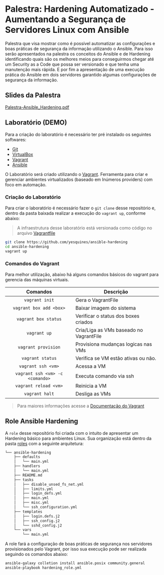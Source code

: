 # Palestra: Hardening Automatizado - Aumentando a Segurança de Servidores Linux com Ansible

Palestra que visa mostrar como é possível automatizar as configurações e boas práticas de segurança da informação utilizando o Ansible. Para isso serão apresentados na palestra os conceitos do Ansible e de Hardening identificando quais são os melhores meios para conseguirmos chegar até um Security as a Code que possa ser versionado e que tenha uma manutenção mais rápida. E por fim a apresentação de uma execução prática do Ansible em dois servidores garantido algumas configurações de segurança da informação.

## Slides da Palestra

[Palestra-Ansible_Hardening.pdf][1]

## Laboratório (DEMO)

Para a criação do laboratório é necessário ter pré instalado os seguintes softwares:

* [Git][2]
* [VirtualBox][3]
* [Vagrant][4]
* [Ansible][9]

O Laboratório será criado utilizando o [Vagrant][5]. Ferramenta para criar e gerenciar ambientes virtualizados (baseado em Inúmeros providers) com foco em automação.

### Criação do Laboratório

Para criar o laboratório é necessário fazer o `git clone` desse repositório e, dentro da pasta baixada realizar a execução do `vagrant up`, conforme abaixo:

> A infraestrutura desse laboratório está versionada como código no arquivo [Vagrantfile][6]

```bash
git clone https://github.com/yesquines/ansible-hardening
cd ansible-hardening
vagrant up
```

### Comandos do Vagrant

Para melhor utilização, abaixo há alguns comandos básicos do vagrant para gerencia das máquinas virtuais.

Comandos                | Descrição
:----------------------:| ---------------------------------------
`vagrant init`          | Gera o VagrantFile
`vagrant box add <box>` | Baixar imagem do sistema
`vagrant box status`    | Verificar o status dos boxes criados
`vagrant up`            | Cria/Liga as VMs baseado no VagrantFile
`vagrant provision`     | Provisiona mudanças logicas nas VMs
`vagrant status`        | Verifica se VM estão ativas ou não.
`vagrant ssh <vm>`      | Acessa a VM
`vagrant ssh <vm> -c <comando>` | Executa comando via ssh
`vagrant reload <vm>`   | Reinicia a VM
`vagrant halt`          | Desliga as VMs

> Para maiores informações acesse a [Documentação do Vagrant][7]

## Role Ansible Hardening 

A `role` desse repositório foi criada com o intuito de apresentar um Hardening básico para ambientes Linux. Sua organização está dentro da pasta [roles][7] com a seguinte arquitetura:

```bash
└── ansible-hardening
    ├── defaults
    │   └── main.yml
    ├── handlers
    │   └── main.yml
    ├── README.md
    ├── tasks
    │   ├── disable_unsed_fs_net.yml
    │   ├── limits.yml
    │   ├── login_defs.yml
    │   ├── main.yml
    │   ├── misc.yml
    │   └── ssh_configuration.yml
    ├── templates
    │   ├── login.defs.j2
    │   ├── ssh_config.j2
    │   └── sshd_config.j2
    └── vars
        └── main.yml
```

A role fará a configuração de boas práticas de segurança nos servidores provisionados pelo Vagrant, por isso sua execução pode ser realizada seguindo os comandos abaixo:

```bash
ansible-galaxy colletion install ansible.posix community.general
ansible-playbook hardening_role.yml
```

[1]: ./Palestra-Ansible_Hardening.pdf
[2]: https://git-scm.com/downloads
[3]: https://www.virtualbox.org/wiki/Downloads
[4]: https://www.vagrantup.com/downloads
[5]: https://www.vagrantup.com/
[6]: ./Vagrantfile
[7]: https://www.vagrantup.com/docs
[8]: ./roles/
[9]: https://docs.ansible.com/ansible/latest/installation_guide/intro_installation.html
